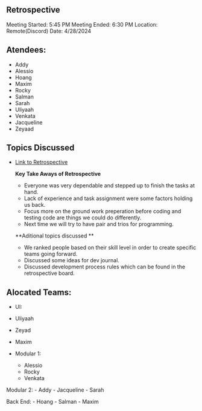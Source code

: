 ## Retrospective 

Meeting Started: 5:45 PM
Meeting Ended: 6:30 PM 
Location: Remote(Discord)
Date: 4/28/2024

## Atendees: 
- Addy
- Alessio
- Hoang
- Maxim
- Rocky
- Salman 
- Sarah 
- Uliyaah 
- Venkata
- Jacqueline 
- Zeyaad 

## Topics Discussed


- [Link to Retrospective](https://miro.com/app/board/uXjVKOOTGvE=/) 

  **Key Take Aways of Retrospective** 
  - Everyone was very dependable and stepped up to finish the tasks at hand. 
  - Lack of experience and task assignment were some factors holding us back. 
  - Focus more on the ground work preperation before coding and testing code are things we could do differently.
  - Next time we will try to have pair and trios for programming. 


  **Aditional topics discussed **  
  - We ranked people based on their skill level in order to create specific teams going forward. 
  - Discussed some ideas for dev journal. 
  - Discussed development process rules which can be found in the retrospective board. 

  

## Alocated Teams: 
  - UI: 
   - Uliyaah 
   - Zeyad 
   - Maxim 

  - Modular 1: 
    - Alessio
    - Rocky
    - Venkata
  
  Modular 2: 
    - Addy
    - Jacqueline 
    - Sarah 

  Back End: 
    - Hoang
    - Salman
    - Maxim 
  

  



